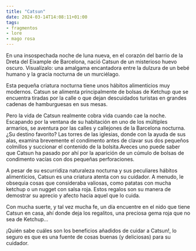 ```yaml
---
title: "Catsun"
date: 2024-03-14T14:08:11+01:00
tags:
- fragmentos
- lore
- mago rosa
---
```


En una insospechada noche de luna nueva, en el corazón del barrio de la Dreta del Eixample de Barcelona, nació Catsun de un misterioso huevo oscuro. Visualízalo: una amalgama encantadora entre la dulzura de un bebé humano y la gracia nocturna de un murciélago.

Esta pequeña criatura nocturna tiene unos hábitos alimenticios muy modernos. Catsun se alimenta principalmente de bolsas de Ketchup que se encuentra tiradas por la calle o que dejan descuidados turistas en grandes cadenas de hamburguesas en sus mesas. 

Pero la vida de Catsun realmente cobra vida cuando cae la noche. Escapando por la ventana de su habitación en uno de los múltiples armarios, se aventura por las calles y callejones de la Barcelona nocturna. ¿Su destino favorito? Las torres de las iglesias, donde con la ayuda de sus alas, examina brevemente el condimento antes de clavar sus dos pequeños colmillos y succionar el contenido de la bolsita.Aveces uno puede saber que Catsun ha pasado por ahí por la aparición de un cúmulo de bolsas de condimento vacías con dos pequeñas perforaciones.

A pesar de su escurridiza naturaleza nocturna y sus peculiares hábitos alimenticios, Catsun es una criatura atenta con su cuidador. A menudo, le obsequia cosas que consideraba valiosas, como patatas con mucha ketchup o un nugget con salsa roja. Estos regalos son su manera de demostrar su aprecio y afecto hacia aquel que lo cuida.

Con mucha suerte, y tal vez mucha fe, un día encuentre en el nido que tiene Catsun en casa, ahí donde deja los regalitos, una preciosa gema roja que no sea de Ketchup…

¡Quién sabe cuáles son los beneficios añadidos de cuidar a Catsun!, lo seguro es que es una fuente de cosas buenas (y deliciosas) para su cuidador. 

